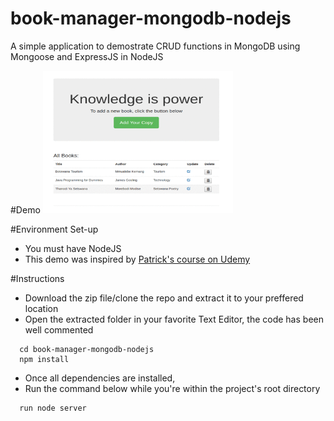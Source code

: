# book-manager-mongodb-nodejs
A simple application to demostrate CRUD functions in MongoDB using Mongoose and ExpressJS in NodeJS

#Demo
<img src="demo.gif" alt="animation" style="width:304px;height:228px;">

#Environment Set-up
<ul>
  <li>You must have NodeJS</li>
  <li>This demo was inspired by <a href="https://www.udemy.com/mongoosejs-essentials/learn/v4/">Patrick's course on Udemy</a></li>
</ul>

#Instructions
<ul>
  <li>Download the zip file/clone the repo and extract it to your preffered location </li>
  <li>Open the extracted folder in your favorite Text Editor, the code has been well commented</li>
</ul>

```
  cd book-manager-mongodb-nodejs
  npm install
```

<ul>
  <li>Once all dependencies are installed, </li>  
  <li>Run the command below while you're within the project's root directory</li>
</ul>

```
  run node server
```

